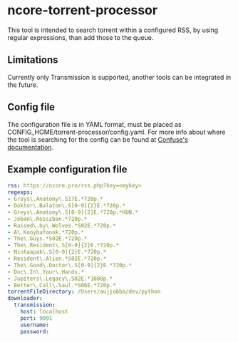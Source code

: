 # ncore-torrent-processor
This tool is intended to search torrent within a configured RSS, by using regular expressions, than add those to the queue.
## Limitations
Currently only Transmission is supported, another tools can be integrated in the future.
## Config file
The configuration file is in YAML format, must be placed as CONFIG_HOME/torrent-processor/config.yaml.  For more info about where the tool is searching for the config can be found at [Confuse's documentation](https://confuse.readthedocs.io/en/latest/usage.html#search-paths).
## Example configuration file
```yaml
rss: https://ncore.pro/rss.php?key=<mykey>
regexps:
- Greys\.Anatomy\.S17E.*720p.*
- Doktor\.Balaton\.S[0-9]{2}E.*720p.*
- Greys\.Anatomy\.S[0-9]{2}E.*720p.*HUN.*
- Joban\.Rosszban.*720p.*
- Raised\.by\.Wolves.*S02E.*720p.*
- A\.Konyhafonok.*720p.*
- The\.Guys.*S02E.*720p.*
- The\.Resident\.S[0-9]{2}E.*720p.*
- Mintaapak\.S[0-9]{2}E.*720p.*
- Resident\.Alien.*S02E.*720p.*
- The\.Good\.Doctor\.S[0-9]{2}E.*720p.*
- Doc\.In\.Your\.Hands.*
- Jupiters\.Legacy\.S02E.*1080p.*
- Better\.Call\.Saul.*S06E.*720p.*
torrentFileDirectory: /Users/aujjobba/dev/python
downloader: 
  transmission:
    host: localhost
    port: 9091
    username:
    password:
```
